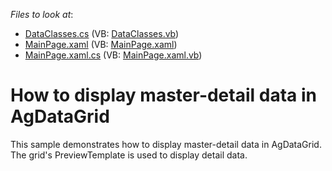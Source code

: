 <!-- default file list -->
*Files to look at*:

* [DataClasses.cs](./CS/MasterDetail/DataClasses.cs) (VB: [DataClasses.vb](./VB/MasterDetail/DataClasses.vb))
* [MainPage.xaml](./CS/MasterDetail/MainPage.xaml) (VB: [MainPage.xaml](./VB/MasterDetail/MainPage.xaml))
* [MainPage.xaml.cs](./CS/MasterDetail/MainPage.xaml.cs) (VB: [MainPage.xaml.vb](./VB/MasterDetail/MainPage.xaml.vb))
<!-- default file list end -->
# How to display master-detail data in AgDataGrid


<p>This sample demonstrates how to display master-detail data in AgDataGrid.  The grid's PreviewTemplate is used to display detail data.</p>

<br/>


